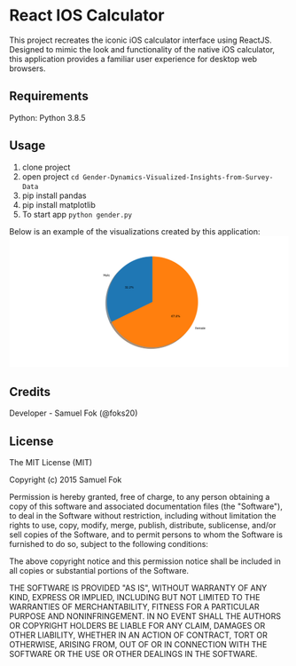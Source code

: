 

# React IOS Calculator

This project recreates the iconic iOS calculator interface using ReactJS. Designed to mimic the look and functionality of the native iOS calculator, this application provides a familiar user experience for desktop web browsers. 


## Requirements

Python: Python 3.8.5

## Usage

1. clone project   
2. open project `cd Gender-Dynamics-Visualized-Insights-from-Survey-Data`
3. pip install pandas
4. pip install matplotlib
5. To start app `python gender.py`

Below is an example of the visualizations created by this application:
<img src="1.png" alt="Sample Visualization">

## Credits
 
Developer - Samuel Fok (@foks20)

 
## License
 
The MIT License (MIT)

Copyright (c) 2015 Samuel Fok

Permission is hereby granted, free of charge, to any person obtaining a copy of this software and associated documentation files (the "Software"), to deal in the Software without restriction, including without limitation the rights to use, copy, modify, merge, publish, distribute, sublicense, and/or sell copies of the Software, and to permit persons to whom the Software is furnished to do so, subject to the following conditions:

The above copyright notice and this permission notice shall be included in all copies or substantial portions of the Software.

THE SOFTWARE IS PROVIDED "AS IS", WITHOUT WARRANTY OF ANY KIND, EXPRESS OR IMPLIED, INCLUDING BUT NOT LIMITED TO THE WARRANTIES OF MERCHANTABILITY, FITNESS FOR A PARTICULAR PURPOSE AND NONINFRINGEMENT. IN NO EVENT SHALL THE AUTHORS OR COPYRIGHT HOLDERS BE LIABLE FOR ANY CLAIM, DAMAGES OR OTHER LIABILITY, WHETHER IN AN ACTION OF CONTRACT, TORT OR OTHERWISE, ARISING FROM, OUT OF OR IN CONNECTION WITH THE SOFTWARE OR THE USE OR OTHER DEALINGS IN THE SOFTWARE.
